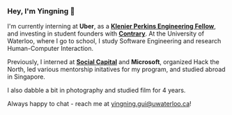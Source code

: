 ### Hey, I'm Yingning 👋

I'm currently interning at **Uber**, as a [**Klenier Perkins Engineering Fellow**](http://fellows.kleinerperkins.com/), and investing in student founders with [**Contrary**](https://contrarycap.com/). At the University of Waterloo, where I go to school, I study Software Engineering and research Human-Computer Interaction.

Previously, I interned at [**Social Capital**](https://www.socialcapital.com/) and **Microsoft**, organized Hack the North, led various mentorship initatives for my program, and studied abroad in Singapore.

I also dabble a bit in photography and studied film for 4 years.

Always happy to chat - reach me at yingning.gui@uwaterloo.ca! 
